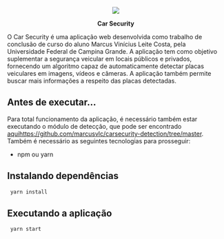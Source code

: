 
<p align="center">
  <img src="https://user-images.githubusercontent.com/25506278/117825807-ffdb9400-b245-11eb-9864-a1638362adde.png">
</p>

<p align="center">
  <b>Car Security</b>
</p>

O Car Security é uma aplicação web desenvolvida como trabalho de conclusão de curso do aluno Marcus Vinícius Leite Costa, pela Universidade Federal de Campina Grande.
A aplicação tem como objetivo suplementar a segurança veicular em locais públicos e privados, fornecendo um algoritmo capaz de automaticamente detectar placas veiculares em imagens, vídeos e câmeras. A aplicação também permite buscar mais informações a respeito das placas detectadas.


## Antes de executar...

Para total funcionamento da aplicação, é necessário também estar executando o módulo de detecção, que pode ser encontrado [aqui](https://github.com/marcusvlc/carsecurity-detection/tree/master)https://github.com/marcusvlc/carsecurity-detection/tree/master.
Também é necessário as seguintes tecnologias para prosseguir:
- npm ou yarn

## Instalando dependências

```sh
 yarn install
```

## Executando a aplicação

```sh
 yarn start
```

